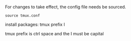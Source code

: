 For changes to take effect, the config file needs be sourced.
```
source tmux.conf
```

install packages:
tmux prefix I

tmux prefix is ctrl space and the I must be capital

